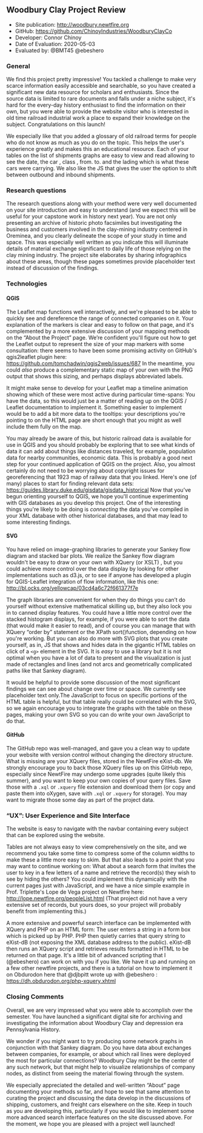 ## Woodbury Clay Project Review

* Site publication: <http://woodbury.newtfire.org>
* GitHub: <https://github.com/ChinoyIndustries/WoodburyClayCo>
* Developer: Connor Chinoy
* Date of Evaluation: 2020-05-03
* Evaluated by:  @BMT45 @ebeshero


### General  
We find this project pretty impressive! You tackled a challenge to make very scarce information easily accessible and searchable, so you have created a significant new data resource for scholars and enthusiasts. Since the source data is limited to rare documents and falls under a niche subject, it's hard for the every-day history enthusiast to find the information on their own, but you were able to provide the website visitor who is interested in old time railroad industrial work a place to expand their knowledge on the subject. Congratulations on this launch!  

We especially like that you added a glossary of old railroad terms for people who do not know as much as you do on the topic. This helps the user's experience greatly and makes this an educational resource. Each of your tables on the list of shipments graphs are easy to view and read allowing to see the date, the car , class , from. to. and the lading which is what these cars were carrying. We also like the JS that gives the user the option to shift between outbound and inbound shipments.

### Research questions

The research questions along with your method were very well documented on your site introduction and easy to understand (and we expect this will be useful for your capstone work in history next year). You are not only presenting an archive of historic photo facsimiles but investigating the business and customers involved in the clay-mining industry centered in Oreminea, and you clearly delineate the scope of your study in time and space. This was especially well written as you indicate this will illuminate details of material exchange significant to daily life of those relying on the clay mining industry. The project site elaborates by sharing infographics about these areas, though these pages sometimes provide placeholder text instead of discussion of the findings.


### Technologies
   
   
#### QGIS

The Leaflet map functions well interactively, and we're pleased to be able to quickly see and dereference the range of connected companies on it. Your explanation of the markers is clear and easy to follow on that page, and it's complemented by a more extensive discussion of your mapping methods on the “About the Project” page. We’re confident you'll figure out how to get the Leaflet output to represent the size of your map markers with some consultation: there seems to have been some promising activity on GitHub's qgis2leaflet plugin here: https://github.com/tomchadwin/qgis2web/issues/687
In the meantime, you could *also* produce a complementary static map of your own with the PNG output that shows this sizing, and perhaps displays abbreviated labels. 

It might make sense to develop for your Leaflet map a timeline animation showing which of these were most active during particular time-spans: You have the data, so this would just be a matter of reading up on the QGIS / Leaflet documentation to implement it. Something easier to implement would be to add a bit more data to the tooltips: your descriptions you're pointing to on the HTML page are short enough that you might as well include them fully on the map. 

You may already be aware of this, but historic railroad data is available for use in QGIS and you should probably be exploring that to see what kinds of data it can add about things like distances traveled, for example, population data for nearby communities, economic data. This is probably a good next step for your continued application of QGIS on the project. Also, you almost certainly do not need to be worrying about copyright issues for georeferencing that 1923 map of railway data that you linked. Here's one (of many) places to start for finding relevant data sets: https://guides.library.duke.edu/gisdata/gisdata_historical Now that you’ve begun orienting yourself to QGIS, we hope you'll continue experimenting with GIS databases as you develop this project. One of the interesting things you're likely to be doing is *connecting* the data you've compiled in your XML database with other historical databases, and that may lead to some interesting findings. 
 
#### SVG
You have relied on image-graphing libraries to generate your Sankey flow diagram and stacked bar plots. We realize the Sankey flow diagram wouldn't be easy to draw on your own with XQuery (or XSLT) , but you could achieve more control over the data display by looking for other implementations such as d3.js, or to see if anyone has developed a plugin for QGIS-Leaflet integration of flow information, like this one: http://bl.ocks.org/yellowcap/03cd4a6c72f661377f7e 

The graph libraries are convenient for when they do things you can’t do yourself without extensive mathematical skilling up, but they also lock you in to canned display features. You could have a little more control over the stacked histogram displays, for example, if you were able to sort the data (that would make it easier to read), and of course you can manage that with XQuery “order by” statement or the XPath sort()function, depending on how you're working. But you can also do more with SVG plots that you create yourself, as in, JS that shows and hides data in the gigantic HTML tables on click of a `<g>` element in the SVG. It is *easy* to use a library but it is not optimal when you have a lot of data to present and the visualization is just made of rectangles and lines (and not arcs and geometrically complicated paths like that Sankey diagram). 

It would be helpful to provide some discussion of the most significant findings we can see about change over time or space. We currently see placeholder text only.The JavaScript to focus on specific portions of the HTML table is helpful, but that table really could be correlated with the SVG, so we again encourage you to integrate the graphs with the table on these pages, making your own SVG so you can do write your own JavaScript to do that. 

#### GitHub
The GitHub repo was well-managed, and gave you a clean way to update your website with version control without changing the directory structure. What is missing are your XQuery files, stored in the NewtFire eXist-db. We strongly encourage you to back those XQuery files up on this GitHub repo, especially since NewtFire may undergo some upgrades (quite likely this summer), and you want to keep your own copies of your query files. Save those with a `.xql` or `.xquery` file extension and download them (or copy and paste them into oXygen, save with `.xql` or `.xquery` for storage). You  may want to migrate those some day as part of the project data.  

###  “UX”: User Experience and Site Interface 
The website is easy to navigate with the navbar containing every subject that can be explored using the website. 

Tables are not always easy to view comprehensively on the site, and we recommend you take some time to compress some of the column widths to make these a little more easy to skim. But that also leads to a point that you may want to continue working on: What about a search form that invites the user to key in a few letters of a name and retrieve the record(s) they wish to see by hiding the others? You could implement this dynamically with the current pages just with JavaScript, and we have a nice simple example in Prof. Triplette's Lope de Vega project on Newtfire here: http://lope.newtfire.org/peopleList.html (That project did not have a very extensive set of records, but yours does, so your project will probably benefit from implementing this.) 

A more extensive and powerful search interface can be implemented with XQuery and PHP on an HTML form: The user enters a string in a form box which is picked up by PHP. PHP then quietly carries that query string to eXist-dB (not exposing the XML database address to the public). eXist-dB then runs an XQuery script and retrieves results formatted in HTML to be returned on that page. It's a little bit of advanced scripting that I (@ebeshero) can work on with you if you like. We have it up and running on a few other newtfire projects, and there is a tutorial on how to implement it on Obdurodon here that @djbpitt wrote up with @ebeshero : https://dh.obdurodon.org/php-xquery.xhtml 

### Closing Comments
Overall, we are very impressed what you were able to accomplish over the semester. You have launched a significant digital site for archiving and investigating the information about Woodbury Clay and depression era Pennsylvania History. 
 
We wonder if you might want to try producing some network graphs in conjunction with that Sankey diagram. Do you have data about exchanges between companies, for example, or about which rail lines were deployed the most for particular connections? Woodbury Clay might be the center of any such network, but that might help to visualize relationships of company nodes, as distinct from seeing the material flowing through the system.  

We especially appreciated the detailed and well-written “About” page documenting your methods so far, and hope to see that same attention to curating the project and discussing the data develop in the discussions of shipping, customers, and freight cars elsewhere on the site. Keep in touch as you are developing this, particularly if you would like to implement some more advanced search interface features on the site discussed above. For the moment, we hope you are pleased with a project well launched! 

